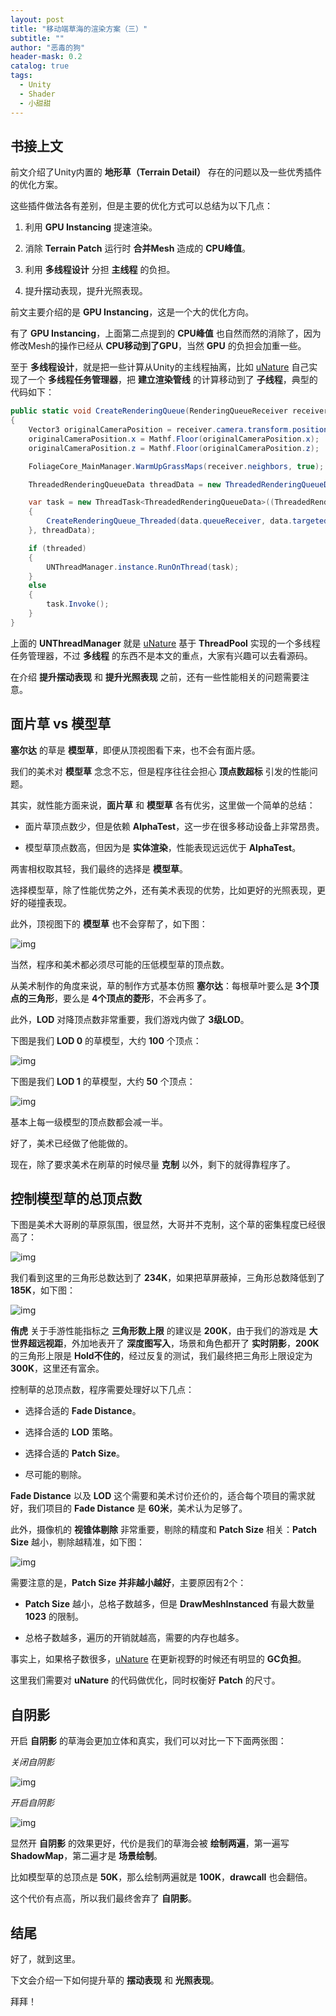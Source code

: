 ```yaml
---
layout: post
title: "移动端草海的渲染方案（三）"
subtitle: ""
author: "恶毒的狗"
header-mask: 0.2
catalog: true
tags:
  - Unity
  - Shader
  - 小甜甜
---
```


## 书接上文

前文介绍了Unity内置的 **地形草（Terrain Detail）** 存在的问题以及一些优秀插件的优化方案。

这些插件做法各有差别，但是主要的优化方式可以总结为以下几点：

1. 利用 **GPU Instancing** 提速渲染。

2. 消除 **Terrain Patch** 运行时 **合并Mesh** 造成的 **CPU峰值**。

3. 利用 **多线程设计** 分担 **主线程** 的负担。

4. 提升摆动表现，提升光照表现。

前文主要介绍的是 **GPU Instancing**，这是一个大的优化方向。

有了 **GPU Instancing**，上面第二点提到的 **CPU峰值** 也自然而然的消除了，因为修改Mesh的操作已经从 **CPU移动到了GPU**，当然 **GPU** 的负担会加重一些。

至于 **多线程设计**，就是把一些计算从Unity的主线程抽离，比如 [uNature](https://assetstore.unity.com/packages/vfx/shaders/unature-gpu-grass-and-interactable-trees-43129?aid=1101l85Tr) 自己实现了一个 **多线程任务管理器**，把 **建立渲染管线** 的计算移动到了 **子线程**，典型的代码如下：

```csharp
public static void CreateRenderingQueue(RenderingQueueReceiver receiver, bool threaded = true)
{
    Vector3 originalCameraPosition = receiver.camera.transform.position + UNStandaloneUtility.GetStreamingAdjuster();
    originalCameraPosition.x = Mathf.Floor(originalCameraPosition.x);
    originalCameraPosition.z = Mathf.Floor(originalCameraPosition.z);

    FoliageCore_MainManager.WarmUpGrassMaps(receiver.neighbors, true);

    ThreadedRenderingQueueData threadData = new ThreadedRenderingQueueData(receiver, originalCameraPosition);

    var task = new ThreadTask<ThreadedRenderingQueueData>((ThreadedRenderingQueueData data) =>
    {
    	CreateRenderingQueue_Threaded(data.queueReceiver, data.targetedManagerInstances, data.originalCameraPosition);
    }, threadData);

    if (threaded)
    {
    	UNThreadManager.instance.RunOnThread(task);
    }
    else
    {
    	task.Invoke();
    }
}
```

上面的 **UNThreadManager** 就是 [uNature](https://assetstore.unity.com/packages/vfx/shaders/unature-gpu-grass-and-interactable-trees-43129?aid=1101l85Tr) 基于 **ThreadPool** 实现的一个多线程任务管理器，不过 **多线程** 的东西不是本文的重点，大家有兴趣可以去看源码。

在介绍 **提升摆动表现** 和 **提升光照表现** 之前，还有一些性能相关的问题需要注意。

## 面片草 vs 模型草

**塞尔达** 的草是 **模型草**，即便从顶视图看下来，也不会有面片感。

我们的美术对 **模型草** 念念不忘，但是程序往往会担心 **顶点数超标** 引发的性能问题。

其实，就性能方面来说，**面片草** 和 **模型草** 各有优劣，这里做一个简单的总结：

+ 面片草顶点数少，但是依赖 **AlphaTest**，这一步在很多移动设备上非常昂贵。

+ 模型草顶点数高，但因为是 **实体渲染**，性能表现远远优于 **AlphaTest**。

两害相权取其轻，我们最终的选择是 **模型草**。

选择模型草，除了性能优势之外，还有美术表现的优势，比如更好的光照表现，更好的碰撞表现。

此外，顶视图下的 **模型草** 也不会穿帮了，如下图：

![img](/img/unity-grass3/screenshot6.png)

当然，程序和美术都必须尽可能的压低模型草的顶点数。

从美术制作的角度来说，草的制作方式基本仿照 **塞尔达**：每根草叶要么是 **3个顶点的三角形**，要么是 **4个顶点的菱形**，不会再多了。

此外，**LOD** 对降顶点数非常重要，我们游戏内做了 **3级LOD**。

下图是我们 **LOD 0** 的草模型，大约 **100** 个顶点：

![img](/img/unity-grass3/screenshot1.png)

下图是我们 **LOD 1** 的草模型，大约 **50** 个顶点：

![img](/img/unity-grass3/screenshot2.png)

基本上每一级模型的顶点数都会减一半。

好了，美术已经做了他能做的。

现在，除了要求美术在刷草的时候尽量 **克制** 以外，剩下的就得靠程序了。

## 控制模型草的总顶点数

下图是美术大哥刷的草原氛围，很显然，大哥并不克制，这个草的密集程度已经很高了：

![img](/img/unity-grass3/screenshot3.png)

我们看到这里的三角形总数达到了 **234K**，如果把草屏蔽掉，三角形总数降低到了 **185K**，如下图：

![img](/img/unity-grass3/screenshot4.png)

**侑虎** 关于手游性能指标之 **三角形数上限** 的建议是 **200K**，由于我们的游戏是 **大世界超远视距**，外加地表开了 **深度图写入**，场景和角色都开了 **实时阴影**，**200K** 的三角形上限是 **Hold不住的**，经过反复的测试，我们最终把三角形上限设定为 **300K**，这里还有富余。

控制草的总顶点数，程序需要处理好以下几点：

+ 选择合适的 **Fade Distance**。

+ 选择合适的 **LOD** 策略。

+ 选择合适的 **Patch Size**。

+ 尽可能的剔除。

**Fade Distance** 以及 **LOD** 这个需要和美术讨价还价的，适合每个项目的需求就好，我们项目的 **Fade Distance** 是 **60米**，美术认为足够了。

此外，摄像机的 **视锥体剔除** 非常重要，剔除的精度和 **Patch Size** 相关：**Patch Size** 越小，剔除越精准，如下图：

![img](/img/unity-grass3/screenshot5.png)

需要注意的是，**Patch Size 并非越小越好**，主要原因有2个：

+ **Patch Size** 越小，总格子数越多，但是 **DrawMeshInstanced** 有最大数量 **1023** 的限制。

+ 总格子数越多，遍历的开销就越高，需要的内存也越多。

事实上，如果格子数很多，[uNature](https://assetstore.unity.com/packages/vfx/shaders/unature-gpu-grass-and-interactable-trees-43129?aid=1101l85Tr) 在更新视野的时候还有明显的 **GC负担**。

这里我们需要对 **uNature** 的代码做优化，同时权衡好 **Patch** 的尺寸。

## 自阴影

开启 **自阴影** 的草海会更加立体和真实，我们可以对比一下下面两张图：

*关闭自阴影*

![img](/img/unity-grass3/screenshot7.png)

*开启自阴影*

![img](/img/unity-grass3/screenshot8.png)

显然开 **自阴影** 的效果更好，代价是我们的草海会被 **绘制两遍**，第一遍写 **ShadowMap**，第二遍才是 **场景绘制**。

比如模型草的总顶点是 **50K**，那么绘制两遍就是 **100K**，**drawcall** 也会翻倍。

这个代价有点高，所以我们最终舍弃了 **自阴影**。

## 结尾

好了，就到这里。

下文会介绍一下如何提升草的 **摆动表现** 和 **光照表现**。

拜拜！





































































